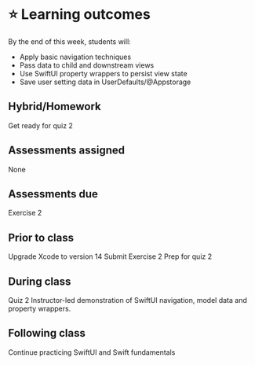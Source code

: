 # ⭐️ Learning outcomes

By the end of this week, students will:

- Apply basic navigation techniques
- Pass data to child and downstream views
- Use SwiftUI property wrappers to persist view state
- Save user setting data in UserDefaults/@Appstorage

## Hybrid/Homework

Get ready for quiz 2

## Assessments assigned

None

## Assessments due

Exercise 2

## Prior to class

Upgrade Xcode to version 14
Submit Exercise 2
Prep for quiz 2

## During class

Quiz 2
Instructor-led demonstration of SwiftUI navigation, model data and property wrappers.

## Following class

Continue practicing SwiftUI and Swift fundamentals